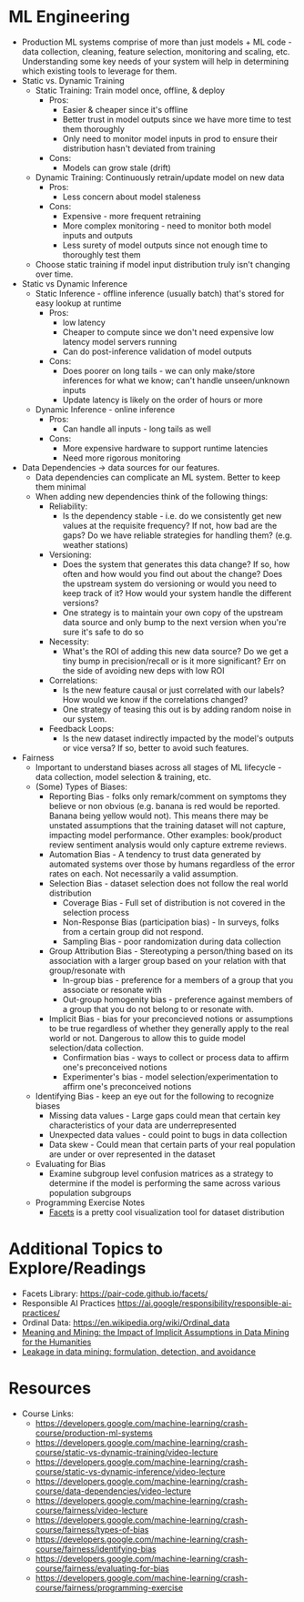# ML Engineering

* Production ML systems comprise of more than just models + ML code - data collection, cleaning, feature selection, monitoring and scaling, etc. Understanding some key needs of your system will help in determining which existing tools to leverage for them.
* Static vs. Dynamic Training
	* Static Training: Train model once, offline, & deploy
		* Pros:
			* Easier & cheaper since it's offline
			* Better trust in model outputs since we have more time to test them thoroughly 
			* Only need to monitor model inputs in prod to ensure their distribution hasn't deviated from training
		* Cons:
			* Models can grow stale (drift)
	* Dynamic Training: Continuously retrain/update model on new data
		* Pros:
			* Less concern about model staleness 
		* Cons:
			* Expensive - more frequent retraining
			* More complex monitoring - need to monitor both model inputs and outputs 
			* Less surety of model outputs since not enough time to thoroughly test them
	* Choose static training if model input distribution truly isn't changing over time. 
* Static vs Dynamic Inference
	* Static Inference - offline inference (usually batch) that's stored for easy lookup at runtime
		* Pros:
			* low latency
			* Cheaper to compute since we don't need expensive low latency model servers running
			* Can do post-inference validation of model outputs 
		* Cons: 
			* Does poorer on long tails - we can only make/store inferences for what we know; can't handle unseen/unknown inputs
			* Update latency is likely on the order of hours or more 
	* Dynamic Inference - online inference
		* Pros:
			* Can handle all inputs - long tails as well
		* Cons: 
			* More expensive hardware to support runtime latencies 
			* Need more rigorous monitoring
* Data Dependencies -> data sources for our features. 
	* Data dependencies can complicate an ML system. Better to keep them minimal 
	* When adding new dependencies think of the following things: 
		* Reliability:
			* Is the dependency stable - i.e. do we consistently get new values at the requisite frequency? If not, how bad are the gaps? Do we have reliable strategies for handling them? (e.g. weather stations)
		* Versioning:
			* Does the system that generates this data change? If so, how often and how would you find out about the change? Does the upstream system do versioning or would you need to keep track of it? How would your system handle the different versions?
			* One strategy is to maintain your own copy of the upstream data source and only bump to the next version when you're sure it's safe to do so
		* Necessity:
			* What's the ROI of adding this new data source? Do we get a tiny bump in precision/recall or is it more significant? Err on the side of avoiding new deps with low ROI
		* Correlations:
			* Is the new feature causal or just correlated with our labels? How would we know if the correlations changed?
			* One strategy of teasing this out is by adding random noise in our system. 
		* Feedback Loops: 
			* Is the new dataset indirectly impacted by the model's outputs or vice versa? If so, better to avoid such features. 
* Fairness
	* Important to understand biases across all stages of ML lifecycle - data collection, model selection & training, etc. 
	* (Some) Types of Biases:
		* Reporting Bias - folks only remark/comment on symptoms they believe or non obvious (e.g. banana is red would be reported. Banana being yellow would not). This means there may be unstated assumptions that the training dataset will not capture, impacting model performance. Other examples: book/product review sentiment analysis would only capture extreme reviews. 
		* Automation Bias - A tendency to trust data generated by automated systems over those by humans regardless of the error rates on each. Not necessarily a valid assumption. 
		* Selection Bias - dataset selection does not follow the real world distribution
			* Coverage Bias - Full set of distribution is not covered in the selection process 
			* Non-Response Bias (participation bias) - In surveys, folks from a certain group did not respond. 
			* Sampling Bias - poor randomization during data collection
		* Group Attribution Bias - Stereotyping a person/thing based on its association with a larger group based on your relation with that group/resonate with
			* In-group bias - preference for a members of a group that you associate or resonate with
			* Out-group homogenity bias - preference against members of a group that you do not belong to or resonate with. 
		* Implicit Bias - bias for your preconcieved notions or assumptions to be true regardless of whether they generally apply to the real world or not. Dangerous to allow this to guide model selection/data collection. 
			* Confirmation bias - ways to collect or process data to affirm one's preconceived notions
			* Experimenter's bias - model selection/experimentation to affirm one's preconceived notions
	* Identifying Bias - keep an eye out for the following to recognize biases
		* Missing data values - Large gaps could mean that certain key characteristics of your data are underrepresented
		* Unexpected data values - could point to bugs in data collection 
		* Data skew - Could mean that certain parts of your real population are under or over represented in the dataset
	* Evaluating for Bias
		* Examine subgroup level confusion matrices as a strategy to determine if the model is performing the same across various population subgroups
	* Programming Exercise Notes
		* [Facets](https://pair-code.github.io/facets/) is a pretty cool visualization tool for dataset distribution

# Additional Topics to Explore/Readings
* Facets Library: https://pair-code.github.io/facets/
* Responsible AI Practices https://ai.google/responsibility/responsible-ai-practices/
* Ordinal Data: https://en.wikipedia.org/wiki/Ordinal_data
* [Meaning and Mining: the Impact of Implicit Assumptions in Data Mining for the Humanities](https://citeseerx.ist.psu.edu/viewdoc/summary?doi=10.1.1.103.21)
* [Leakage in data mining: formulation, detection, and avoidance](https://dl.acm.org/doi/10.1145/2020408.2020496)


# Resources
* Course Links:
	* https://developers.google.com/machine-learning/crash-course/production-ml-systems
	* https://developers.google.com/machine-learning/crash-course/static-vs-dynamic-training/video-lecture
	* https://developers.google.com/machine-learning/crash-course/static-vs-dynamic-inference/video-lecture
	* https://developers.google.com/machine-learning/crash-course/data-dependencies/video-lecture
	* https://developers.google.com/machine-learning/crash-course/fairness/video-lecture
	* https://developers.google.com/machine-learning/crash-course/fairness/types-of-bias
	* https://developers.google.com/machine-learning/crash-course/fairness/identifying-bias
	* https://developers.google.com/machine-learning/crash-course/fairness/evaluating-for-bias
	* https://developers.google.com/machine-learning/crash-course/fairness/programming-exercise
